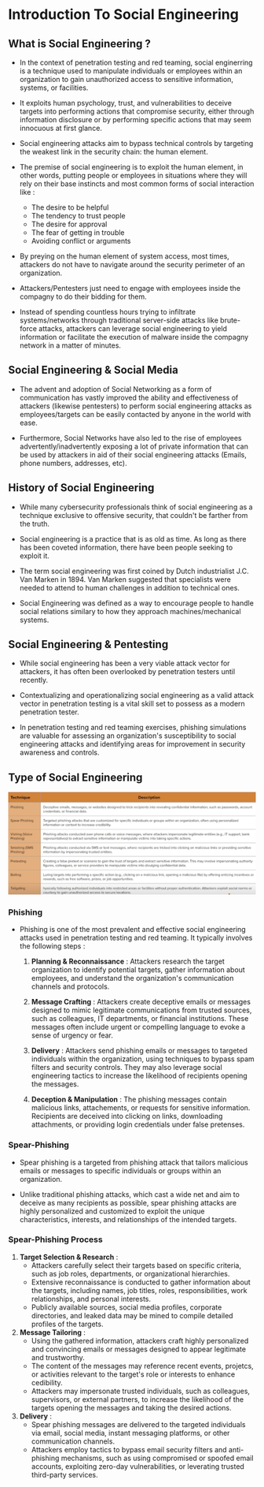 # Introduction To Social Engineering

## What is Social Engineering ?

- In the context of penetration testing and red teaming, social enginerring is a technique used to manipulate individuals or employees within an organization to gain unauthorized access to sensitive information, systems, or facilities.

- It exploits human psychology, trust, and vulnerabilities to deceive targets into performing actions that compromise security, either through information disclosure or by performing specific actions that may seem innocuous at first glance.

- Social engineering attacks aim to bypass technical controls by targeting the weakest link in the security chain: the human element.

- The premise of social engineering is to exploit the human element, in other words, putting people or employees in situations where they will rely on their base instincts and most common forms of social interaction like :
  - The desire to be helpful
  - The tendency to trust people
  - The desire for approval
  - The fear of getting in trouble
  - Avoiding conflict or arguments

- By preying on the human element of system access, most times, attackers do not have to navigate around the security perimeter of an organization.

- Attackers/Pentesters just need to engage with employees inside the compagny to do their bidding for them.

- Instead of spending countless hours trying to infiltrate systems/networks through traditional server-side attacks like brute-force attacks, attackers can leverage social engineering to yield information or facilitate the execution of malware inside the compagny network in a matter of minutes.

## Social Engineering & Social Media

- The advent and adoption of Social Networking as a form of communication has vastly improved the ability and effectiveness of attackers (likewise pentesters) to perform social engineering attacks as employees/targets can be easily contacted by anyone in the world with ease.

- Furthermore, Social Networks have also led to the rise of employees advertently/inadvertently exposing a lot of private information that can be used by attackers in aid of their social engineering attacks (Emails, phone numbers, addresses, etc).

## History of Social Engineering

- While many cybersecurity professionals think of social engineering as a technique exclusive to offensive security, that couldn't be farther from the truth.

- Social engineering is a practice that is as old as time. As long as there has been coveted information, there have been people seeking to exploit it.

- The term social engineering was first coined by Dutch industrialist J.C. Van Marken in 1894. Van Marken suggested that specialists were needed to attend to human challenges in addition to technical ones.

- Social Engineering was defined as a way to encourage people to handle social relations similary to how they approach machines/mechanical systems.

## Social Engineering & Pentesting

- While social engineering has been a very viable attack vector for attackers, it has often been overlooked by penetration testers until recently.

- Contextualizing and operationalizing social engineering as a valid attack vector in penetration testing is a vital skill set to possess as a modern penetration tester.

- In penetration testing and red teaming exercises, phishing simulations are valuable for assessing an organization's susceptibility to social engineering attacks and identifying areas for improvement in security awareness and controls.

## Type of Social Engineering

![type-of-social-engineering](../../Media/Social-Engineering/type-of-social-engineering.png)

### Phishing

- Phishing is one of the most prevalent and effective social engineering attacks used in penetration testing and red teaming. It typically involves the following steps :
    1. **Planning & Reconnaissance** : Attackers research the target organization to identify potential targets, gather information about employees, and understand the organization's communication channels and protocols.

    2. **Message Crafting** : Attackers create deceptive emails or messages designed to mimic legitimate communications from trusted sources, such as colleagues, IT departments, or financial institutions. These messages often include urgent or compelling language to evoke a sense of urgency or fear.

    3. **Delivery** : Attackers send phishing emails or messages to targeted individuals within the organization, using techniques to bypass spam filters and security controls. They may also leverage social engineering tactics to increase the likelihood of recipients opening the messages.

    4. **Deception & Manipulation** : The phishing messages contain malicious links, attachements, or requests for sensitive information. Recipients are deceived into clicking on links, downloading attachments, or providing login credentials under false pretenses.

### Spear-Phishing

- Spear phishing is a targeted from phishing attack that tailors malicious emails or messages to specific individuals or groups within an organization.

- Unlike traditional phishing attacks, which cast a wide net and aim to deceive as many recipients as possible, spear phishing attacks are highly personalized and customized to exploit the unique characteristics, interests, and relationships of the intended targets.

### Spear-Phishing Process

1. **Target Selection & Research** :
    - Attackers carefully select their targets based on specific criteria, such as job roles, departments, or organizational hierarchies.
    - Extensive reconnaissance is conducted to gather information about the targets, including names, job titles, roles, responsibilities, work relationships, and personal interests.
    - Publicly available sources, social media profiles, corporate directories, and leaked data may be mined to compile detailed profiles of the targets.
2. **Message Tailoring** :
    - Using the gathered information, attackers craft highly personalized and convincing emails or messages designed to appear legitimate and trustworthy.
    - The content of the messages may reference recent events, projetcs, or activities relevant to the target's role or interests to enhance cedibility.
    - Attackers may impersonate trusted individuals, such as colleagues, supervisors, or external partners, to increase the likelihood of the targets opening the messages and taking the desired actions.
3. **Delivery** :
    - Spear phishing messages are delivered to the targeted individuals via email, social media, instant messaging platforms, or other communication channels.
    - Attackers employ tactics to bypass email security filters and anti-phishing mechanisms, such as using compromised or spoofed email accounts, exploiting zero-day vulnerabilities, or leverating trusted third-party services.
